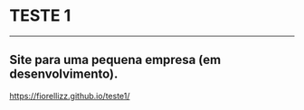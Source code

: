 # TESTE 1 
---
Site para uma pequena empresa (em desenvolvimento).
---
https://fiorellizz.github.io/teste1/
